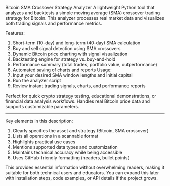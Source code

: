 Bitcoin SMA Crossover Strategy Analyzer
A lightweight Python tool that analyzes and backtests a simple moving average (SMA) crossover trading strategy for Bitcoin. This analyzer processes real market data and visualizes both trading signals and performance metrics.

Features:
  1.	Short-term (10-day) and long-term (40-day) SMA calculation
  2.	Buy and sell signal detection using SMA crossovers
  3.	Dynamic Bitcoin price charting with signal visualization
  4.	Backtesting engine for strategy vs. buy-and-hold
  5.	Performance summary (total trades, portfolio value, outperformance)
  6.	Automated saving of charts and reports
Usage:
  1.	Input your desired SMA window lengths and initial capital
  2.	Run the analyzer script
  3.	Review instant trading signals, charts, and performance reports
     
Perfect for quick crypto strategy testing, educational demonstrations, or financial data analysis workflows. Handles real Bitcoin price data and supports customizable parameters.
____________________________________________________________________________________________________________________________________________________________________________________________________________________

Key elements in this description:
  1. Clearly specifies the asset and strategy (Bitcoin, SMA crossover)
  2. Lists all operations in a scannable format
  3. Highlights practical use cases
  4. Mentions supported data types and customization
  5.	Maintains technical accuracy while being accessible
  6. 	Uses GitHub-friendly formatting (headers, bullet points)

This provides essential information without overwhelming readers, making it suitable for both technical users and educators. You can expand this later with installation steps, code examples, or API details if the project grows.

